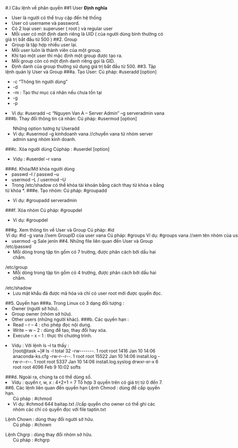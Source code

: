#.I Câu lệnh về phân quyền
##1 User
**Định nghĩa**
<li> User là người có thể truy cập đến hệ thống
<li> User có username và password.
<li> Có 2 loại user: superuser ( root ) và regular user
<li> Mỗi user có một định danh riêng là UID ( của người dùng bình thường có giá trị bắt đầu từ 500 ) 
##2.  Group
<li>Group là tập hợp nhiều user lại.
<li>Mỗi user luôn là thành viên của một group.
<li>Khi tạo một user thì mặc định một group được tạo ra.
<li>Mỗi group còn có một định danh riêng gọi là GID.
<li>Định danh của group thường sử dụng giá trị bắt đầu từ 500.
##3.  Tập lệnh quản lý User và Group
###a. Tạo User:
Cú pháp: #useradd [option] <username>
<ul>
<li>-c “Thông tin người dùng”
<li>-d <Thư mục cá nhân>
<li>-m : Tạo thư mục cá nhân nếu chưa tồn tại
<li>-g <nhóm của người dùng>
<li>-p <tạo mậ khẩu>
</ul>
<li>Ví dụ: #useradd –c “Nguyen Van A – Server Admin” –g serveradmin vana
###b. Thay đổi thông tin cá nhân:
Cú pháp: #usermod [option] <username>
<ul>
Những option tương tự Useradd
<li>Ví dụ: #usermod –g kinhdoanh vana  //chuyển vana từ nhóm server admin sang nhóm kinh doanh.
</ul>
###c. Xóa người dùng
Cúpháp : #userdel [option] <username>
<ul>
<li>Vídụ :  #userdel  –r  vana
</ul>
###d. Khóa/Mở khóa người dùng
<li>passwd –l <username>  /  passwd –u <username>
<li>usermod –L <username> /  usermod –U <username>
<li>Trong /etc/shadow có thể khóa tài khoản bằng cách thay từ khóa x bằng từ khóa *.
###e. Tạo nhóm:
Cú pháp: #groupadd <groupname>
<ul>
<li>Ví dụ: #groupadd serveradmin
</ul>
###f. Xóa nhóm
Cú pháp: #groupdel <groupname>
<ul>
<li>Ví dụ: #groupdel <serveradmin>
</ul>
###g.  Xem thông tin về User và Group
Cú pháp: #id <option> <username>
<ul>
<li>Ví dụ: #id -g vana //xem GroupID của user vana
</ul>
Cú pháp: #groups <username>
<ul>
<li>Ví dụ: #groups vana //xem tên nhóm của user vana
</ul>
###h. Lệnh add user vào Group:
<li>usermod -g Sale jenln
##4.  Những file liên quan đến User và Group
/etc/passwd
<ul>
<li>Mỗi dòng trong tập tin gồm có 7 trường, được phân cách bởi dấu hai chấm.
</ul>
/etc/group
<ul>
<li>Mỗi dòng trong tập tin gồm có 4 trường, được phân cách bởi dấu hai chấm.
</ul>
/etc/shadow
<ul>
<li>Lưu mật khẩu đã được mã hóa và chỉ có user root mới được quyền đọc.
</ul>
##5.  Quyền hạn
###a. Trong Linux có 3 dạng đối tượng :
<li>	Owner (người sở hữu).
<li>	Group owner (nhóm sở hữu).
<li>	Other users (những người khác).
###b. Các quyền hạn :
<ul>
<li>	Read – r – 4  : cho phép đọc nội dung.
<li>	Write – w – 2  : dùng để tạo, thay đổi hay xóa.
<li>	Execute – x – 1  : thực thi chương trình.
</ul>
<li>Vídụ : Với lệnh ls –l ta thấy :
<ul>
[root@task ~]# ls -l
total 32
-rw-------. 1 root root  1416 Jan 10 14:06 anaconda-ks.cfg
-rw-r--r--. 1 root root 15522 Jan 10 14:06 install.log
-rw-r--r--. 1 root root  5337 Jan 10 14:06 install.log.syslog
drwxr-xr-x  6 root root  4096 Feb  9 10:02 softs
</ul>
###d. Ngoài ra, chúng ta có thể dùng số.
<li>Vídụ : quyền r, w, x : 4+2+1 = 7
Tổ hợp 3 quyền trên có giá trị từ 0 đến 7.
##6.  Các lệnh liên quan đến quyền hạn
	Lệnh Chmod : dùng để cấp quyền hạn.
	<ul>
Cú pháp : #chmod  <specification> <file>
<li>Ví dụ: #chmod 644 baitap.txt   //cấp quyền cho owner có thể ghi các nhóm các chỉ có quyền đọc với file taptin.txt
</ul>
	Lệnh Chown : dùng thay đổi người sở hữu.
	<ul>
Cú pháp : #chown  <owner>  <filename>
</ul>
	Lệnh Chgrp : dùng thay đổi nhóm sở hữu.
	<ul>
Cú pháp : #chgrp  <group>  <filename>
 </ul>
